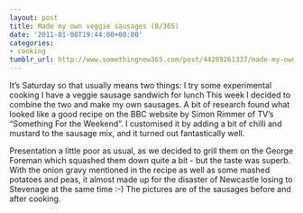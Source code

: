 ```yaml
---
layout: post
title: Made my own veggie sausages (8/365)
date: '2011-01-08T19:44:00+00:00'
categories:
- cooking
tumblr_url: http://www.somethingnew365.com/post/44289261337/made-my-own-veggie-sausages-8365
---
```

It’s Saturday so that usually means two things:
I try some experimental cooking
I have a veggie sausage sandwich for lunch
This week I decided to combine the two and make my own sausages.
A bit of research found what looked like a good recipe on the BBC website by Simon Rimmer of TV’s “Something For the Weekend”. I customised it by adding a bit of chilli and mustard to the sausage mix, and it turned out fantastically well.

Presentation a little poor as usual, as we decided to grill them on the George Foreman which squashed them down quite a bit - but the taste was superb. With the onion gravy mentioned in the recipe as well as some mashed potatoes and peas, it almost made up for the disaster of Newcastle losing to Stevenage at the same time :-)
The pictures are of the sausages before and after cooking.


